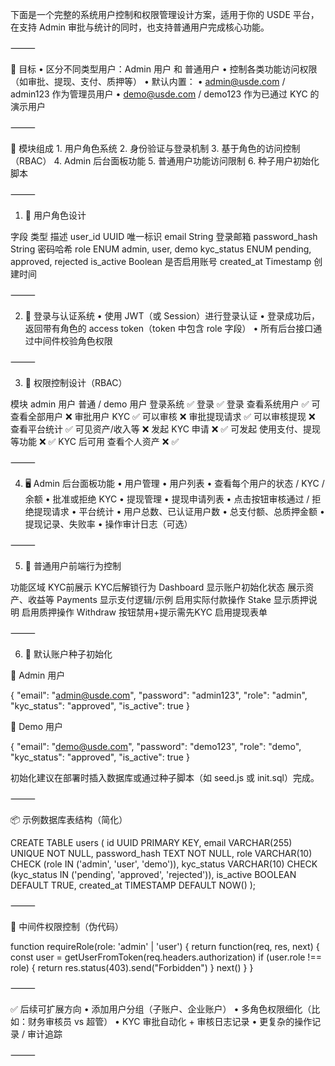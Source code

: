 下面是一个完整的系统用户控制和权限管理设计方案，适用于你的 USDE 平台，在支持 Admin 审批与统计的同时，也支持普通用户完成核心功能。

⸻

🎯 目标
	•	区分不同类型用户：Admin 用户 和 普通用户
	•	控制各类功能访问权限（如审批、提现、支付、质押等）
	•	默认内置：
	•	admin@usde.com / admin123 作为管理员用户
	•	demo@usde.com / demo123 作为已通过 KYC 的演示用户

⸻

🧩 模块组成
	1.	用户角色系统
	2.	身份验证与登录机制
	3.	基于角色的访问控制（RBAC）
	4.	Admin 后台面板功能
	5.	普通用户功能访问限制
	6.	种子用户初始化脚本

⸻

1. 👥 用户角色设计

字段	类型	描述
user_id	UUID	唯一标识
email	String	登录邮箱
password_hash	String	密码哈希
role	ENUM	admin, user, demo
kyc_status	ENUM	pending, approved, rejected
is_active	Boolean	是否启用账号
created_at	Timestamp	创建时间


⸻

2. 🔐 登录与认证系统
	•	使用 JWT（或 Session）进行登录认证
	•	登录成功后，返回带有角色的 access token（token 中包含 role 字段）
	•	所有后台接口通过中间件校验角色权限

⸻

3. 🧱 权限控制设计（RBAC）

模块	admin 用户	普通 / demo 用户
登录系统	✅ 登录	✅ 登录
查看系统用户	✅ 可查看全部用户	❌
审批用户 KYC	✅ 可以审核	❌
审批提现请求	✅ 可以审核提现	❌
查看平台统计	✅ 可见资产/收入等	❌
发起 KYC 申请	❌	✅ 可发起
使用支付、提现等功能	❌	✅ KYC 后可用
查看个人资产	❌	✅


⸻

4. 🖥️ Admin 后台面板功能
	•	用户管理
	•	用户列表
	•	查看每个用户的状态 / KYC / 余额
	•	批准或拒绝 KYC
	•	提现管理
	•	提现申请列表
	•	点击按钮审核通过 / 拒绝提现请求
	•	平台统计
	•	用户总数、已认证用户数
	•	总支付额、总质押金额
	•	提现记录、失败率
	•	操作审计日志（可选）

⸻

5. 🧾 普通用户前端行为控制

功能区域	KYC前展示	KYC后解锁行为
Dashboard	显示账户初始化状态	展示资产、收益等
Payments	显示支付逻辑/示例	启用实际付款操作
Stake	显示质押说明	启用质押操作
Withdraw	按钮禁用+提示需先KYC	启用提现表单


⸻

6. 🧪 默认账户种子初始化

👤 Admin 用户

{
  "email": "admin@usde.com",
  "password": "admin123",
  "role": "admin",
  "kyc_status": "approved",
  "is_active": true
}

🧪 Demo 用户

{
  "email": "demo@usde.com",
  "password": "demo123",
  "role": "demo",
  "kyc_status": "approved",
  "is_active": true
}

初始化建议在部署时插入数据库或通过种子脚本（如 seed.js 或 init.sql）完成。

⸻

📦 示例数据库表结构（简化）

CREATE TABLE users (
    id UUID PRIMARY KEY,
    email VARCHAR(255) UNIQUE NOT NULL,
    password_hash TEXT NOT NULL,
    role VARCHAR(10) CHECK (role IN ('admin', 'user', 'demo')),
    kyc_status VARCHAR(10) CHECK (kyc_status IN ('pending', 'approved', 'rejected')),
    is_active BOOLEAN DEFAULT TRUE,
    created_at TIMESTAMP DEFAULT NOW()
);


⸻

🔐 中间件权限控制（伪代码）

function requireRole(role: 'admin' | 'user') {
  return function(req, res, next) {
    const user = getUserFromToken(req.headers.authorization)
    if (user.role !== role) {
      return res.status(403).send("Forbidden")
    }
    next()
  }
}


⸻

✅ 后续可扩展方向
	•	添加用户分组（子账户、企业账户）
	•	多角色权限细化（比如：财务审核员 vs 超管）
	•	KYC 审批自动化 + 审核日志记录
	•	更复杂的操作记录 / 审计追踪

⸻
